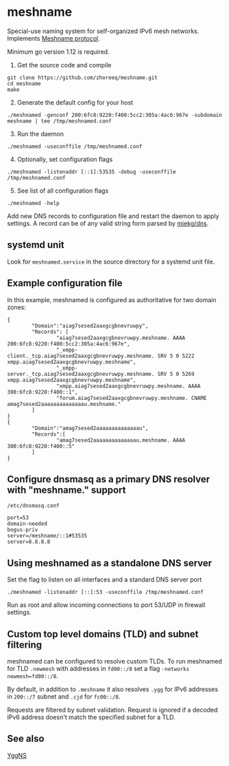 # meshname

Special-use naming system for self-organized IPv6 mesh networks. 
Implements [Meshname protocol](https://github.com/zhoreeq/meshname/blob/master/protocol.md).

Minimum go version 1.12 is required.

1) Get the source code and compile
```
git clone https://github.com/zhoreeq/meshname.git
cd meshname
make
```
2) Generate the default config for your host
```
./meshnamed -genconf 200:6fc8:9220:f400:5cc2:305a:4ac6:967e -subdomain meshname | tee /tmp/meshnamed.conf
```
3) Run the daemon
```
./meshnamed -useconffile /tmp/meshnamed.conf
```
4) Optionally, set configuration flags
```
./meshnamed -listenaddr [::1]:53535 -debug -useconffile /tmp/meshnamed.conf
```
5) See list of all configuration flags
```
./meshnamed -help
```
Add new DNS records to configuration file and restart the daemon to apply settings.
A record can be of any valid string form parsed by [miekg/dns](https://godoc.org/github.com/miekg/dns#NewRR).

## systemd unit

Look for `meshnamed.service` in the source directory for a systemd unit file.

## Example configuration file

In this example, meshnamed is configured as authoritative for two domain zones:

    {
            "Domain":"aiag7sesed2aaxgcgbnevruwpy",
            "Records": [
                    "aiag7sesed2aaxgcgbnevruwpy.meshname. AAAA 200:6fc8:9220:f400:5cc2:305a:4ac6:967e",
                    "_xmpp-client._tcp.aiag7sesed2aaxgcgbnevruwpy.meshname. SRV 5 0 5222 xmpp.aiag7sesed2aaxgcgbnevruwpy.meshname",
                    "_xmpp-server._tcp.aiag7sesed2aaxgcgbnevruwpy.meshname. SRV 5 0 5269 xmpp.aiag7sesed2aaxgcgbnevruwpy.meshname",
                    "xmpp.aiag7sesed2aaxgcgbnevruwpy.meshname. AAAA 300:6fc8:9220:f400::1",
                    "forum.aiag7sesed2aaxgcgbnevruwpy.meshname. CNAME amag7sesed2aaaaaaaaaaaaaau.meshname."
            ]
    }
    {
            "Domain":"amag7sesed2aaaaaaaaaaaaaau",
            "Records":[
                    "amag7sesed2aaaaaaaaaaaaaau.meshname. AAAA 300:6fc8:9220:f400::5"
            ]
    }

## Configure dnsmasq as a primary DNS resolver with "meshname." support

`/etc/dnsmasq.conf`

    port=53
    domain-needed
    bogus-priv
    server=/meshname/::1#53535
    server=8.8.8.8

## Using meshnamed as a standalone DNS server

Set the flag to listen on all interfaces and a standard DNS server port

    ./meshnamed -listenaddr [::]:53 -useconffile /tmp/meshnamed.conf

Run as root and allow incoming connections to port 53/UDP in firewall settings.

## Custom top level domains (TLD) and subnet filtering

meshnamed can be configured to resolve custom TLDs.
To run meshnamed for TLD `.newmesh` with addresses in `fd00::/8` 
set a flag `-networks newmesh=fd00::/8`.

By default, in addition to `.meshname` it also resolves `.ygg` for IPv6 addresses in 
`200::/7` subnet and `.cjd` for `fc00::/8`. 

Requests are filtered by subnet validation. Request is ignored if a decoded 
IPv6 address doesn't match the specified subnet for a TLD.

## See also

[YggNS](https://github.com/russian-meshnet/YggNS/blob/master/README.md)
